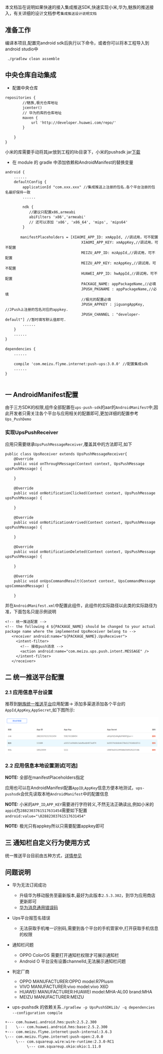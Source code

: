 本文档旨在说明如果快速的接入集成推送SDK,快速实现小米,华为,魅族的推送接入，有关详细的设计文档参考`集成推送设计说明文档`

## 准备工作

编译本项目,配置完android sdk后执行以下命令，或者你可以将本工程导入到android studio中
```
 ./gradlew clean assemble
```

## 中央仓库自动集成
* 配置中央仓库
```
repositories {
        //魅族,极光仓库地址
        jcenter()
        // 华为的库的仓库地址
        maven {
            url 'http://developer.huawei.com/repo/'
        }

    }
}    
```

小米的库需要手动将其jar放到工程的lib目录下，小米的pushsdk jar[下载](https://dev.mi.com/mipush/downpage/)

* 在 module 的 gradle 中添加依赖和AndroidManifest的替换变量

```
android {
    ......
    defaultConfig {
        applicationId "com.xxx.xxx" //集成推送上注册的包名.各个平台注册的包名最好保持一致
        ......

        ndk {
           //建议只配置x86,armeabi
           abiFilters 'x86','armeabi'
           // 还可以添加 'x86', 'x86_64', 'mips', 'mips64'
        }

       manifestPlaceholders = [XIAOMI_APP_ID: xmAppId, //调试用，可不配置
                                   XIAOMI_APP_KEY: xmAppKey,//调试用，可不配置
                                   MEIZU_APP_ID: mzAppId,//调试用，可不配置
                                   MEIZU_APP_KEY: mzAppKey,//调试用，可不配置
                                   HUAWEI_APP_ID: hwAppId,//调试用，可不配置
                                   PACKAGE_NAME: appPackageName,//必填
                                   JPUSH_PKGNAME : appPackageName,//必填
                                   //极光的配置必填
                                   JPUSH_APPKEY : jiguangAppKey, //JPush上注册的包名对应的appkey.
                                   JPUSH_CHANNEL : "developer-default"] //暂时填写默认值即可.
        ......
    }
    ......
}

dependencies {
    ......

    compile 'com.meizu.flyme.internet:push-ups:3.0.0' //配置集成sdk
    ......
}


```

## 一 AndroidManifest配置

由于三方SDK的权限,组件全部配置在`ups-push-sdk`的aar的`AndroidManifest`中,因此开发者只需关注各个平台与应用相关的配置即可,更加详细的配置参考`Ups_PushDemo`

### 实现UpsPushReceiver

应用只需要继承`UpsPushMessageReceiver`,覆盖其中的方法即可,如下
```
public class UpsReceiver extends UpsPushMessageReceiver{
    @Override
    public void onThroughMessage(Context context, UpsPushMessage upsPushMessage) {
    
    }

    @Override
    public void onNotificationClicked(Context context, UpsPushMessage upsPushMessage) {
    
    }

    @Override
    public void onNotificationArrived(Context context, UpsPushMessage upsPushMessage) {
    
    }

    @Override
    public void onNotificationDeleted(Context context, UpsPushMessage upsPushMessage) {
    
    }

    @Override
    public void onUpsCommandResult(Context context, UpsCommandMessage upsCommandMessage) {
        
    }
```
并在`AndroidManifest.xml`中配置此组件，此组件的实际路径以此类的实际路径为准，下面包名只是示例说明

```
<!-- 统一推送配置 -->
<!-- the following 4 ${PACKAGE_NAME} should be changed to your actual package name where the implemented UpsReceiver belong to -->
   <receiver android:name="${PACKAGE_NAME}.UpsReceiver">
     <intent-filter>
       <!-- 接收push消息 -->
       <action android:name="com.meizu.ups.push.intent.MESSAGE" />
     </intent-filter>
   </receiver>
```



## 二 统一推送平台配置

### 2.1 应用信息平台设置

推荐到[魅族统一推送平台](http://mzups.meizu.com)应用配置-> 添加多渠道添加各个平台的`AppId`,`AppKey`,`AppSecret`,如下图所示:

![image](attach/app-setting.png)



### 2.2 应用信息本地设置测试[可选]

**NOTE:** 全部在manifestPlaceholders指定

应用也可以在AndroidManifest配置`AppID`,`AppKey`信息方便本地测试，`ups-pushsdk`会优先读取本地`AndroidManifest`中的配置信息

**NOTE:** 小米的`APP_ID`,`APP_KEY`需要进行字符转义,不然无法正确读出,例如小米的`appid`为`2882303761517631454`需要如下配置 `android:value="\02882303761517631454"`


**NOTE:** 极光只有appkey所以只需要配置appkey即可

## 三 通知栏自定义行为使用方式

统一推送平台目前由五种方式，[详情参见](UpsIntegrateReadme.md)


## 问题说明

* 华为无法订阅成功
  * 升级华为移动服务至最新版本,最好为此版本`2.5.3.302`，到华为应用商店更新即可
  * [华为消息通用错误码](http://developer.huawei.com/consumer/cn/service/hms/catalog/huaweipush_agent.html?page=hmssdk_huaweipush_api_reference_errorcode)
* Ups平台报签名错误
  * 无法获取手机唯一识别码,需要到各个平台的手机管家中,打开获取手机信息的权限

* 通知栏问题  
  * OPPO ColorOS 需要打开通知栏权限才可展示通知栏
  * Android O 平台没有设置channelId,无法展示通知栏问题
 
* 判定厂商
  * OPPO MANUFACTURER:OPPO model:R7Plusm
  * VIVO MANUFACTURER:vivo model:vivo X6D
  * HUAWEI MANUFACTURER:HUAWEI model:MHA-AL00 brand:MHA
  * MEIZU MANUFACTURER:MEIZU
 
* ups-pushsdk 的依赖关系`./gradlew -p UpsPushSDKLib/ -q dependencies --configuration compile`
  
```
+--- com.huawei.android.hms:push:2.5.2.300
|    \--- com.huawei.android.hms:base:2.5.2.300
+--- com.meizu.flyme.internet:push-internal:3.6.3
\--- com.meizu.flyme.internet:push-open:2.0.0
     \--- com.squareup.wire:wire-runtime:2.3.0-RC1
          \--- com.squareup.okio:okio:1.11.0

```